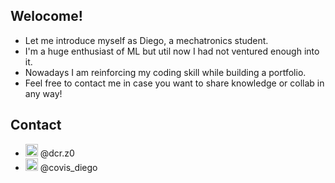 ## Welocome!
- Let me introduce myself as Diego, a mechatronics student.
- I'm a huge enthusiast of ML but util now I had not ventured enough into it.
- Nowadays I am reinforcing my coding skill while building a portfolio.
- Feel free to contact me in case you want to share knowledge or collab in any way!
## Contact
- <img src="https://camo.githubusercontent.com/c9dacf0f25a1489fdbc6c0d2b41cda58b77fa210a13a886d6f99e027adfbd358/68747470733a2f2f6564656e742e6769746875622e696f2f537570657254696e7949636f6e732f696d616765732f7376672f696e7374616772616d2e737667" style = "height:20px;widht:20px;"/> @dcr.z0
- <img src="https://camo.githubusercontent.com/35b0b8bfbd8840f35607fb56ad0a139047fd5d6e09ceb060c5c6f0a5abd1044c/68747470733a2f2f6564656e742e6769746875622e696f2f537570657254696e7949636f6e732f696d616765732f7376672f747769747465722e737667" style = "height:20px;widht:20px;"/> @covis_diego

